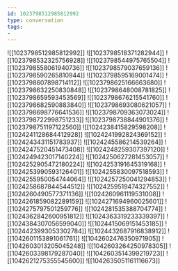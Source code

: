 ```yaml
---
id: 1023798512985812992
type: conversation
tags:
- 
---
```

![[1023798512985812992]]
![[1023798518371282944]]
![[1023798532325756928]]
![[1023798544975765504]]
![[1023798558061940736]]
![[1023798579037659136]]
![[1023798590265810944]]
![[1023798595169001474]]
![[1023798607898714112]]
![[1023798625166663680]]
![[1023798632250830848]]
![[1023798648008781825]]
![[1023798659593453569]]
![[1023798676215541760]]
![[1023798682590883840]]
![[1023798693080621057]]
![[1023798698776641536]]
![[1023798709363073024]]
![[1023798722998751233]]
![[1023798738844901376]]
![[1023798751197122560]]
![[1024238415829598208]]
![[1024241128684412928]]
![[1024241992824369152]]
![[1024243431151783937]]
![[1024245586214539264]]
![[1024247520451473408]]
![[1024248259307397120]]
![[1024249423017140224]]
![[1024250627281453057]]
![[1024252905472180224]]
![[1024253191645319168]]
![[1024253990593126401]]
![[1024255830097518593]]
![[1024255950054744064]]
![[1024257250041294853]]
![[1024258687844544512]]
![[1024259519474327552]]
![[1024260490577371136]]
![[1024260961119531008]]
![[1024261859082289159]]
![[1024271694960025601]]
![[1024275797501259776]]
![[1024281535388704774]]
![[1024362842600951812]]
![[1024363319233339397]]
![[1024384307056599040]]
![[1024415069151453185]]
![[1024423993053302784]]
![[1024432687916838912]]
![[1042601153891061761]]
![[1042602476350971905]]
![[1042603013205045248]]
![[1042603264250978305]]
![[1042603398179287040]]
![[1042603514399219723]]
![[1042621275355545600]]
![[1042635051161116673]]

